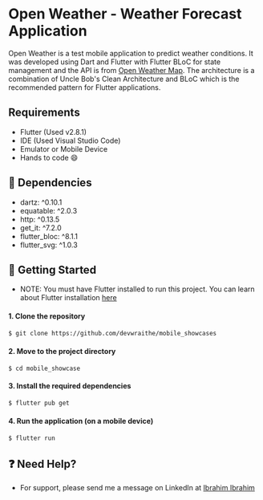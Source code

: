 # Open Weather - Weather Forecast Application

Open Weather is a test mobile application to predict weather conditions. It was developed using Dart and Flutter with Flutter BLoC for state management and the API is from [Open Weather Map](https://api.openweathermap.org/). The architecture is a combination of Uncle Bob's Clean Architecture and BLoC which is the recommended pattern for Flutter applications.

<!-- ![home screenshot](url) -->

## Requirements

- Flutter (Used v2.8.1)
- IDE (Used Visual Studio Code)
- Emulator or Mobile Device
- Hands to code :smile:

## :pushpin: Dependencies

- dartz: ^0.10.1
- equatable: ^2.0.3
- http: ^0.13.5
- get_it: ^7.2.0
- flutter_bloc: ^8.1.1
- flutter_svg: ^1.0.3

## :rocket: Getting Started

- NOTE: You must have Flutter installed to run this project. You can learn about Flutter installation [here](https://www.google.com/url?sa=t&rct=j&q=&esrc=s&source=web&cd=&cad=rja&uact=8&ved=2ahUKEwj2sp_h9e_5AhUSP-wKHQrvCx4QFnoECAkQAQ&url=https%3A%2F%2Fdocs.flutter.dev%2Fget-started%2Finstall&usg=AOvVaw0_DysGRxe6bHMb0c8Whvun)

#### 1. Clone the repository

```sh
$ git clone https://github.com/devwraithe/mobile_showcases
```

#### 2. Move to the project directory

```
$ cd mobile_showcase
```

#### 3. Install the required dependencies

```sh
$ flutter pub get
```

#### 4. Run the application (on a mobile device)

```sh
$ flutter run
```

## :question: Need Help?

- For support, please send me a message on LinkedIn at [Ibrahim Ibrahim](https://ww.linkedin.com/in/ibrahimaibrahim)
